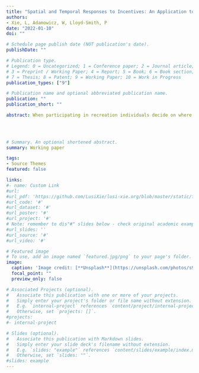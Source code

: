 ```yaml
---
title: "Spatial and Temporal Responses to Incentives: An Application to Wildlife Disease Management" 
authors:
- Xie, L, Adamowicz, W, Lloyd-Smith, P
date: "2022-01-10"
doi: ""

# Schedule page publish date (NOT publication's date).
publishDate: ""

# Publication type.
# Legend: 0 = Uncategorized; 1 = Conference paper; 2 = Journal article;
# 3 = Preprint / Working Paper; 4 = Report; 5 = Book; 6 = Book section;
# 7 = Thesis; 8 = Patent; 9 = Working Paper; 10 = Work in Progress
publication_types: ["9"]

# Publication name and optional abbreviated publication name.
publication: ""
publication_short: ""

abstract: When participating in recreation individuals decide on where to go (locations) and when to participate (which time periods), and they respond to changes in external factors (e.g., environmental quality changes, provision of incentives). In examining economic decision-making, economists focus mostly on location choices, thus the behavioral and welfare impacts of the incentives associated with time choices are largely unknown. In this paper we develop and estimate a flexible econometric model that combines spatial and temporal choices. The model is applied to examine individuals’ location and time choices of their recreation trips in response to extended recreation seasons that are proposed to encourage hunting for wildlife disease management. The data are from an online revealed and stated preference survey of recreational hunters in Alberta, Canada. We find that individuals substitute activities spatially and temporally and take more hunting trips and gain welfare benefits when they can more flexibly choose the time of activities. Our findings show that increases in time flexibility can be used as an incentive to encourage beneficial outcomes. 
 
 


# Summary. An optional shortened abstract.
summary: Working paper

tags:
- Source Themes
featured: false

links:
#- name: Custom Link
#url: 
#url_pdf: 'https://github.com/LusiXie/lusi-xie.org/blob/master/static/files/Xie_JMP.pdf'
#url_code: '#'
#url_dataset: '#'
#url_poster: '#'
#url_project: '#'
# Note: remember to dis"#" slides below - check original academic example.
#url_slides: ''
#url_source: '#'
#url_video: '#'

# Featured image
# To use, add an image named `featured.jpg/png` to your page's folder. 
image:
  caption: 'Image credit: [**Unsplash**](https://unsplash.com/photos/s9CC2SKySJM)'
  focal_point: ""
  preview_only: false

# Associated Projects (optional).
#   Associate this publication with one or more of your projects.
#   Simply enter your project's folder or file name without extension.
#   E.g. `internal-project` references `content/project/internal-project/index.md`.
#   Otherwise, set `projects: []`.
#projects:
#- internal-project

# Slides (optional).
#   Associate this publication with Markdown slides.
#   Simply enter your slide deck's filename without extension.
#   E.g. `slides: "example"` references `content/slides/example/index.md`.
#   Otherwise, set `slides: ""`.
#slides: example
---
```


